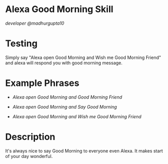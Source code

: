 # Alexa Good Morning Skill
_developer @madhurgupta10_

# Testing
Simply say "Alexa open Good Morning and Wish me Good Morning Friend" and alexa will respond you with good morning message.

# Example Phrases
* _Alexa open Good Morning and Good Morning Friend_

* _Alexa open Good Morning and Say Good Morning_

* _Alexa open Good Morning and Wish me Good Morning Friend_

# Description
It's always nice to say Good Morning to everyone even Alexa. It makes start of your day wonderful.
